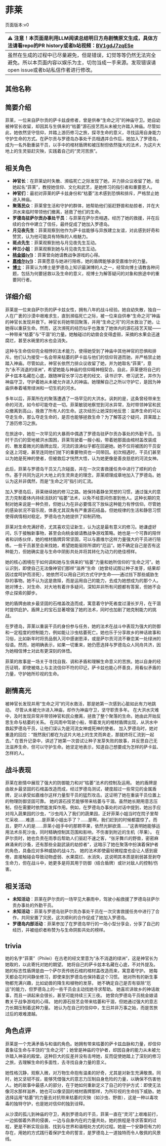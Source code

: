 # 菲莱
页面版本:v0
 

| :warning: 注意！本页面是利用LLM阅读总结明日方舟剧情原文生成，具体方法请看repo的PR history或者b站视频：[BV1gdJ7zqESe](https://www.bilibili.com/video/BV1gdJ7zqESe/)         |
|:----------------------------|
| 虽然在生成的过程中已尽量避免，但是错误，幻觉等等仍然无法完全避免。所以本页面内容以娱乐为主，切勿当成一手来源。发现错误请open issue或者b站私信作者进行修改。|



## 其他名称

## 简要介绍
菲莱，一位来自萨尔贡的萨卡兹虔修者，曾是供奉“生命之河”的神庙守卫。她自幼被神官长收留，却因其与生俱来的“枯萎”源石技艺而从未被允许踏入神庙。尽管如此，她依然坚守信仰，并踏上游历修习之旅，探寻生命的意义，寻找运用自身能力守护生命的方式。在萨尔贡与罗德岛办事处干员相遇并合作后，她加入了罗德岛，成为一名外勤重装干员，以手中的棺材盾牌和被压制但依然强大的法术，为这片大地上的生灵驱赶灾殃，实践着自己的“灵河苦旅”。
## 相关角色
-   **神官长**：在菲莱幼时失散、濒临死亡之际发现了她，并力排众议收留了她，给她起名“菲莱”，教授她信仰、文化和武艺，是她修习的指引者和重要恩人。
-   **神官们**：最初对菲莱的萨卡兹身份和“枯萎”法术感到恐惧和排斥，严格禁止她进入神庙。
-   **聚落民众**：菲莱曾生活和守护的群体，她帮助他们驱赶野兽和劫掠者，并在大洪水来临时带领他们撤离，拯救了他们的生命。
-   **罗德岛驻萨尔贡办事处干员**：与菲莱在萨尔贡相遇，经历了她的救援，并在后续的合作中建立了信任，最终促成了她加入罗德岛。
-   **月见夜先生**：菲莱观察到他作为萨卡兹能够与异族建立友谊，对此感到好奇和赞赏，认为他可能具有特殊的人格魅力。
-   **斑点先生**：菲莱观察到他与月见夜先生互动。
-   **梓兰小姐**：菲莱观察到她与月见夜先生互动。
-   **[桃金娘](../char_v3/char_151_myrtle.md)([v1](char_151_myrtle.md))**：菲莱曾向她请教战争游戏的心得。
-   **[嘉维尔](../char_v3/char_187_ccheal.md)([v1](char_187_ccheal.md))**：菲莱愿意与她进行陪练，她的盾牌能够承受嘉维尔的力量。
-   **[博士](../char_v3/extended_char_bo_shi.md)**：菲莱认为博士是罗德岛上知识最渊博的人之一，经常向博士请教各种问题，包括为何要拯救以及生命的意义，视博士为解答疑问的对象和旅途中的重要同行者。
## 详细介绍
菲莱是一位来自萨尔贡的萨卡兹女性，拥有八年的战斗经验。她自幼失散，独自一人在广袤的沙漠中艰难求生，直到濒临死亡之际，被一位来自供奉“生命之河”神庙的神官长发现并救下。神官长将她带回聚落，并用“生命之河”的河水救治了她，让她得以重获生命。然而，这次濒死的经历似乎也激发了她体内的源石技艺天赋——一种带来“枯萎”与“干涸”的力量。她触碰过的幼兽会变得虚弱，采摘的水果会迅速腐烂，甚至水碗里的水也会消失。

这种与生命信仰完全相悖的法术能力，使得她受到了神庙中其他神官的恐惧和排斥。他们认为接受一名会带来枯萎的萨卡兹与他们的信仰背道而驰，并严格禁止她踏入神庙。尽管如此，神官长依然力排众议收留了她，并为她取名“菲莱”，意为“永不消退的绿洲”，希望她能与神庙的信仰精神相契合。自此，菲莱便将自己的萨卡兹本名藏在心底，跟随神官长学习古老的经文、读书识字、修习武艺，并作为神庙守卫，守护着她从未被允许进入的神庙。她理解自己之所以守护它，是因为神庙供奉着哺育绿洲和一切生机的河水。

多年以后，菲莱所在的聚落遭遇了一场罕见的大洪水。讽刺的是，这条曾经带来生命的河流，如今却可能夺走一切。菲莱敏锐地察觉到河水异常，及时带领神官和民众撤离到高山，挽救了所有人的生命。这次经历让她深刻地反思：滋养生命的可以夺走生命，那么夺走生命的，是否也能够拯救生命？为了解答这个疑问，菲莱踏上了游历修习之旅。

在旅途中，她在一次罕见的大暴雨中偶遇了罗德岛驻萨尔贡办事处的外勤干员。当时干员们的营地被洪水围困，菲莱驾驶着一艘小船，带着她那面由棺材盖改装成的、散发着微光的盾牌出现，河流的浪涛似乎都在回避她。她不仅将被困的干员安全送上河堤，甚至连同他们抛下的重要物资也一同带回。初次相遇时，干员们甚至以为她是死神的使者，但被救后才恍然大悟，认为她更像是善良慈悲的河流女神。

此后，菲莱与罗德岛干员又几次碰面，并在一次灾害救援任务中进行了顺利的合作。基于共同为这片大地上的生灵奔走的理念，菲莱顺理成章地加入了罗德岛。她认为这并非偶然，而是“生命之河”指引的汇流。

加入罗德岛后，菲莱继续她的修习之路。她保持着静坐冥想的习惯，通过强大的意志力克制着体内持续活跃的“枯萎”法术，以免不经意间伤害到他人。这种长期的克制对她来说是一种负担，但她认为在非必要情况下放纵这种能力有悖信仰。尽管她的感染状况不容乐观，体表尤其双角有严重源石结晶，但她规律的生活和静思习惯使得病情相对稳定。罗德岛也为她提供了抑制药物。

菲莱对生命充满好奇，尤其喜欢见证新生，认为这是最有意义的修习。她谦虚好问，乐于接触新事物，甚至会向桃金娘请教战争游戏策略。她也是一个可靠的陪伴者和训练伙伴，她的棺材盾牌异常坚固，可以与嘉维尔这样力量强大的干员进行陪练。一些干员甚至会来找她，希望她能驱除所谓的“厄运”。她不确定自己是否有这种能力，但她确实是与生命中阴影共处并将其转化为动力的绝佳榜样。

她的核心困境在于如何调和她与生俱来的“枯萎”力量和她所信仰的“生命之河”。她认识到，即使自己无法像神官们那样“滋养”生命（她曾经试图让种子发芽，结果却因过度呵护而涝死），她依然可以用自己的方式守护生命——通过挡下那些威胁生存的事物。她不认为这是救赎，而是运用自己的能力，去成为她想成为的那个人。她对博士、对生命、对大地有着许多疑问，深知并非所有问题都有答案，但她不会停止探索的脚步。

她的盾牌由故乡最坚固的石棺盖改造而成，寓意着守护死者度过漫长岁月，在干涸时提供庇护。盾牌上的宝石显著增强了她的法术，同时也加剧了她克制能力的挑战。

在罗德岛，菲莱以重装干员的身份参与任务，她的法术在战斗中表现为强大的防御和一定程度的控制能力，例如能让沙虫枯萎死亡。她也乐于分享故乡的神话故事和习俗，比如新年时将贡品倒入河中感谢恩泽，或是萨尔贡河流不眷恋某一处绿洲的俗语。然而，她明确表示，如果一切重来，她仍愿选择与罗德岛众人同舟共济，因为她相信博士对此有更深刻的体悟。

菲莱的故事是一场关于寻找自我、调和矛盾和理解生命意义的苦旅。她以自身的经历证明，即使被烙上与主流信仰不符的印记，萨卡兹也能心怀善良，用看似矛盾的力量，守护她所珍视的生命。
## 剧情高光
被神官长发现并用“生命之河”的河水救活，那是她第一次感到心脏如此有力地跳动。
尽管从未被允许进入神庙，却作为神庙守卫，坚守职责多年。
在大洪水灾难中，及时发现异常并带领神官和民众撤离，拯救了整个聚落的生命。她由此开始反思生命与枯萎的关系。
在风雨中驾驶小船，带着发光的棺材盾牌出现，从洪水中救起罗德岛干员，让他们误认为是河流女神或死神的使者。
加入罗德岛时，她对重逢的回应：“既然我们都在为这片大地上的生灵而奔走，那就终将汇流到一起去。”
在晋升记录中，讲述了她第一次尝试让种子发芽失败的故事，并反思自己无法滋养生命，但可以守护生命。她坚定地表示，知道自己想要成为怎样的萨卡兹、怎样的人。
## 战斗表现
菲莱在剧情中展现了强大的防御能力和对“枯萎”法术的控制及运用。
她的盾牌是由故乡最坚固的石棺盖改造而成，经过罗德岛测试，硬度超过一些常见的金属盾牌，足以承受如嘉维尔这样力量型干员的猛烈攻击。这证明了她在重装干员位置上的物理防御坚固可靠。
她的源石技艺能够带来枯萎与干涸。虽然她长期用意志压制，但在需要时依然能发挥作用。例如，在罗德岛办事处的对话中提到，她出手应对闯入蔬果园的沙虫，“沙虫闯入了我们的蔬果园，正好菲莱小姐当时在院子里帮忙采收......难道......是菲莱小姐出手了？......是啊，我们赶到的时候都震惊了。而且，更吓人的是......菲莱小姐手中的那颗苹果，依然光鲜欲滴......”这表明她能够运用法术杀死沙虫，同时精确控制其范围和影响，不伤害到附近的生机（苹果）。
在萨尔贡时，她也负责在雨季后帮助人们驱赶不速之客，“张牙舞爪的野兽，密密麻麻涌来的沙蚤，还有那些全副武装的劫掠者”，这暗示了她在聚落中扮演着保护者的角色，具备应对多种威胁的战斗力。
她的法术即使最轻微程度也会让人感到疲倦，直接触碰会导致动物虚弱、水果腐烂、水消失，这说明其本质是削弱甚至剥夺生命力，但在战斗中，她更多是将其用于防御（结合盾牌）或针对敌人的控制/伤害。
## 相关活动
-   **未知活动**：菲莱在萨尔贡的一场罕见大暴雨中，驾驶小船救援了罗德岛驻萨尔贡办事处的外勤干员。
-   **未知活动**：菲莱与罗德岛驻萨尔贡办事处干员在一次灾害救援任务中进行了合作，共同安置了灾民，这次顺利的合作促成了她加入罗德岛。
-   **罗德岛内部活动**：菲莱参加了在罗德岛举行的一场小型分享会，分享了自己的经历，并被组织者称赞为与生命阴影共处的榜样。
## trivia
她的名字“菲莱”（Philei）在古老的经文里意为“永不消退的绿洲”，这是神官长为她取的，以此寄托对她的期望。
她将自己的萨卡兹本名藏在心底，不对外提及。
她的标志性盾牌是由一个萨尔贡传统石棺的棺材盖改造而来，寓意着守护。
她每天都会花时间静坐修习，即使来到罗德岛也保持着这个习惯。
她对所有的新生事物都充满兴趣，比如幼兽的降生和植物的发芽。
她不确定自己是否有驱除“厄运”的能力，但罗德岛上的一些干员会主动找她寻求帮助。
她喜欢讲故乡的神话故事，而且一讲起来会很长，甚至可能持续三天三夜。
她曾向罗德岛干员桃金娘请教关于战争游戏的心得。
她的源石技艺会带来枯萎和干涸，但她通过强大的意志力长期压制着这种力量。
她认为在自己的信仰中，生日并非万事之始，而是苦旅过后的艰难渡越。
## 角色点评
菲莱是一个充满矛盾与和谐的角色。她拥有带来枯萎的萨卡兹血脉和力量，却信仰着象征生命与丰饶的“生命之河”；她曾是神庙的守护者，却因自身的能力从未被允许踏入神圣的殿堂。这种巨大的反差并没有击垮她，反而促使她踏上了深刻的修习之旅，去理解生命的多面性，去寻找自身力量的意义。

她性格沉静，观察入微，对万物生命抱有温柔的好奇，尤其是对新生充满敬畏。同时，她又坚韧不拔，能够凭借强大的意志力压制自身危险的力量，以确保不伤害他人。她的故事中最感人的部分，在于她如何重新定义了自己的守护方式：即使无法像河水那样滋养，她也可以像坚固的棺材盾牌那样，为所珍视的生命挡下威胁。她选择运用“枯萎”的力量去对抗带来枯萎的灾殃（如沙虫、野兽），这是一种以毒攻毒的独特守护，也是她对信仰的独到诠释。

从沙漠的孤儿到神庙的守卫，再到罗德岛的干员，菲莱一直在“灵河”上艰难前行，一边抵御着外界的侵袭，一边与自身内在的力量共处。她的旅程是寻求答案的过程，更是不断实现自我、找到与世界和谐相处方式的过程。她是一个安静但有力的存在，用她的方式践行着保护生命的誓言，是罗德岛上一道独特而令人敬佩的风景线。
